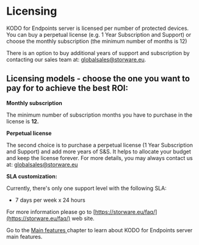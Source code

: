 # Licensing

KODO for Endpoints server is licensed per number of protected devices. You can buy a perpetual license \(e.g. 1 Year Subscription and Support\) or choose the monthly subscription \(the minimum number of months is 12\)

There is an option to buy additional years of support and subscription by contacting our sales team at: [globalsales@storware.eu](mailto:globalsales@storware.eu).

## **Licensing models - choose the one you want to pay for to achieve the best ROI:** <a id="licensing-models-choose-the-one-you-want-to-pay-for-to-achieve-the-best-roi"></a>

**Monthly subscription** 

The minimum number of subscription months you have to purchase in the license is **12.**

**Perpetual license**

The second choice is to purchase a perpetual license \(1 Year Subscription and Support\) and add more years of S&S. It helps to allocate your budget and keep the license forever. For more details, you may always contact us at: [globalsales@storware.eu](mailto:globalsales@storware.eu)​

**SLA customization:**

Currently, there's only one support level with the following SLA:

 - 7 days per week x 24 hours

For more information please go to [https://storware.eu/faq/](https://storware.eu/faq/) web site.

Go to the [Main features ](main-features.md)chapter to learn about KODO for Endpoints server main features.

